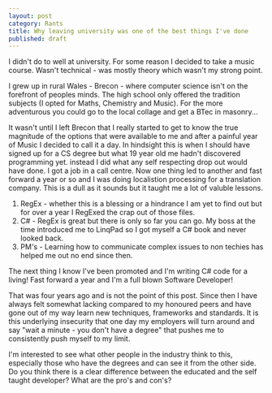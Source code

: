 ```yaml
---
layout: post
category: Rants
title: Why leaving university was one of the best things I've done
published: draft
---
```


I didn't do to well at university. For some reason I decided to take a music course. Wasn't technical - was mostly theory which wasn't my strong point.

I grew up in rural Wales - Brecon - where computer science isn't on the forefront of peoples minds. The high school only offered the tradition subjects (I opted for Maths, Chemistry and Music). For the more adventurous you could go to the local collage and get a BTec in masonry...

It wasn't until I left Brecon that I really started to get to know the true magnitude of the options that were available to me and after a painful year of Music I decided to call it a day. In hindsight this is when I should have signed up for a CS degree but what 19 year old me hadn't discovered programming yet. instead I did what any self respecting drop out would have done. I got a job in a call centre. Now one thing led to another and fast forward a year or so and I was doing localistion processing for a translation company. This is a dull as it sounds but it taught me a lot of valuble lessons.

1. RegEx - whether this is a blessing or a hindrance I am yet to find out but for over a year I RegExed the crap out of those files.
2. C# - RegEx is great but there is only so far you can go. My boss at the time introduced me to LinqPad so I got myself a C# book and never looked back.
3. PM's - Learning how to communicate complex issues to non techies has helped me out no end since then.

The next thing I know I've been promoted and I'm writing C# code for a living! Fast forward a year and I'm a full blown Software Developer!

That was four years ago and is not the point of this post. Since then I have always felt somewhat lacking compared to my honoured peers and have gone out of my way learn new techniques, frameworks and standards. It is this underlying insecurity that one day my employers will turn around and say "wait a minute - you don't have a degree" that pushes me to consistently push myself to my limit.

I'm interested to see what other people in the industry think to this, especially those who have the degrees and can see it from the other side. Do you think there is a clear difference between the educated and the self taught developer? What are the pro's and con's?